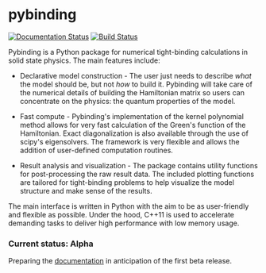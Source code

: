 # pybinding

[![Documentation Status](https://readthedocs.org/projects/pybinding/badge/?version=latest)](http://pybinding.readthedocs.org/en/latest/?badge=latest)
[![Build Status](https://travis-ci.org/dean0x7d/pybinding.svg?branch=develop)](https://travis-ci.org/dean0x7d/pybinding)

Pybinding is a Python package for numerical tight-binding calculations in solid state physics.
The main features include:

* Declarative model construction - The user just needs to describe *what* the model should be,
but not *how* to build it. Pybinding will take care of the numerical details of building the
Hamiltonian matrix so users can concentrate on the physics: the quantum properties of the model.

* Fast compute - Pybinding's implementation of the kernel polynomial method allows for very fast
calculation of the Green's function of the Hamiltonian. Exact diagonalization is also available
through the use of scipy's eigensolvers. The framework is very flexible and allows the addition 
of user-defined computation routines.

* Result analysis and visualization - The package contains utility functions for post-processing
the raw result data. The included plotting functions are tailored for tight-binding problems to
help visualize the model structure and make sense of the results.

The main interface is written in Python with the aim to be as user-friendly and flexible as
possible. Under the hood, C++11 is used to accelerate demanding tasks to deliver high performance
with low memory usage.

### Current status: Alpha

Preparing the [documentation](http://pybinding.readthedocs.org/) in anticipation of the first
beta release.
